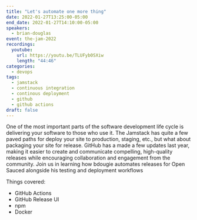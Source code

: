 ```yaml
---
title: "Let's automate one more thing"
date: 2022-01-27T13:25:00-05:00
end_date: 2022-01-27T14:10:00-05:00
speakers:
  - brian-douglas
event: the-jam-2022
recordings:
  youtube:
    url: https://youtu.be/TLUFyb0SXiw
    length: "44:46"
categories:
  - devops
tags:
  - jamstack
  - continuous integration
  - continous deployment
  - github
  - github actions
draft: false
---
```


One of the most important parts of the software development life cycle is delivering your software to those who use it. The Jamstack has quite a few paved paths for deploy your site to production, staging, etc., but what about packaging your site for release. GitHub has a made a few updates last year, making it easier to create and communicate compelling, high-quality releases while encouraging collaboration and engagement from the community.
Join us in learning how bdougie automates releases for Open Sauced alongside his testing and deployment workflows

Things covered:

- GitHub Actions
- GitHub Release UI
- npm
- Docker
